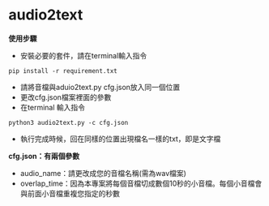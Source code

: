 # audio2text
**使用步驟**

* 安裝必要的套件，請在terminal輸入指令
```
pip install -r requirement.txt
```
* 請將音檔與aduio2text.py cfg.json放入同一個位置
* 更改cfg.json檔案裡面的參數
* 在terminal 輸入指令
```
python3 audio2text.py -c cfg.json
```
* 執行完成時候，回在同樣的位置出現檔名一樣的txt，即是文字檔


**cfg.json：有兩個參數**
* audio_name：請更改成您的音檔名稱(需為wav檔案)
* overlap_time：因為本專案將每個音檔切成數個10秒的小音檔。每個小音檔會與前面小音檔重複您指定的秒數
